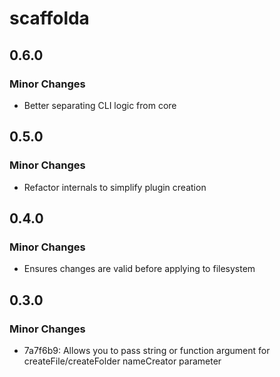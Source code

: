 # scaffolda

## 0.6.0

### Minor Changes

- Better separating CLI logic from core

## 0.5.0

### Minor Changes

- Refactor internals to simplify plugin creation

## 0.4.0

### Minor Changes

- Ensures changes are valid before applying to filesystem

## 0.3.0

### Minor Changes

- 7a7f6b9: Allows you to pass string or function argument for createFile/createFolder nameCreator parameter
